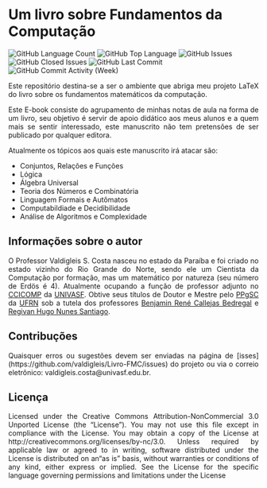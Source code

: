# Um livro sobre Fundamentos da Computação

<p align="left">
	<img alt="GitHub Language Count" src="https://img.shields.io/github/languages/count/valdigleis/Manuscrito" />
	<img alt="GitHub Top Language" src="https://img.shields.io/github/languages/top/valdigleis/Manuscrito" />
	<img alt="GitHub Issues" src="https://img.shields.io/github/issues/valdigleis/Manuscrito" />
	<img alt="GitHub Closed Issues" src="https://img.shields.io/github/issues-closed/valdigleis/Manuscrito" />
	<img alt="GitHub Last Commit" src="https://img.shields.io/github/last-commit/valdigleis/Manuscrito" />
	<img alt="GitHub Commit Activity (Week)" src="https://img.shields.io/github/commit-activity/w/valdigleis/Manuscrito" />
</p>

<p align="justify">
Este repositório destina-se a ser o ambiente que abriga meu projeto LaTeX do livro sobre os fundamentos matemáticos da computação.
</p>

<p align="justify">
Este E-book consiste do agrupamento de minhas notas de aula na forma de um livro, seu objetivo é servir de apoio didático aos meus alunos e a quem mais se sentir interessado, este manuscrito não tem pretensões de ser publicado por qualquer editora.
</p>

Atualmente os tópicos aos quais este manuscrito irá atacar são:

- Conjuntos, Relações e Funções
- Lógica
- Álgebra Universal
- Teoria dos Números e Combinatória
- Linguagem Formais e Autômatos
- Computabildiade e Decidibilidade
- Análise de Algoritmos e Complexidade

## Informações sobre o autor

<p style="text-align: justify;">
O Professor Valdigleis S. Costa nasceu no estado da Paraíba e foi criado no estado vizinho do Rio Grande do Norte, sendo ele um Cientista da Computação por formação, mas um matemático por natureza (seu número de Erdös é 4). Atualmente ocupando a função de professor adjunto no <a href="https://portais.univasf.edu.br/ccicomp" target="_blank">CCICOMP</a> da <a href="https://portais.univasf.edu.br/" target="_blank">UNIVASF</a>. Obtive seus títulos de Doutor e Mestre pelo <a href="https://sigaa.ufrn.br/sigaa/public/programa/portal.jsf?id=73" target="_blank">PPgSC</a> da <a href="https://www.ufrn.br" target="_blank">UFRN</a> sob a tutela dos professores  <a href="https://lattes.cnpq.br/4601263005352005" target="_blank">Benjamin René Callejas Bedregal</a> e <a href="https://lattes.cnpq.br/7536988783793885" target="_blank">Regivan Hugo Nunes Santiago</a>.
</p>


## Contribuções

<p align="justify">
Quaisquer erros ou sugestões devem ser enviadas na página de [isses](https://github.com/valdigleis/Livro-FMC/issues) do projeto ou via o correio eletrônico: valdigleis.costa@univasf.edu.br.
</p>


## Licença

<p align="justify">
Licensed under the Creative Commons Attribution-NonCommercial 3.0 Unported License
(the “License”). You may not use this file except in compliance with the License. You
may obtain a copy of the License at http://creativecommons.org/licenses/by-nc/3.0.
Unless required by applicable law or agreed to in writing, software distributed under the
License is distributed on an“as is” basis, without warranties or conditions of
any kind, either express or implied. See the License for the specific language governing
permissions and limitations under the License
</p>